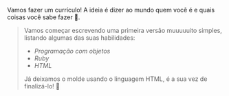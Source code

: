 Vamos fazer um currículo! A ideia é dizer ao mundo quem você é e quais coisas você sabe fazer :loudspeaker:.   

>  Vamos começar escrevendo uma primeira versão muuuuuito simples, listando algumas das suas habilidades:
>
> * _Programação com objetos_
> * _Ruby_
> * _HTML_
>
> Já deixamos o molde usando o linguagem HTML, é a sua vez de finalizá-lo! :muscle:
